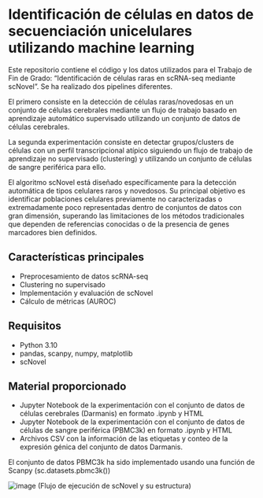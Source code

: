 
# Identificación de células en datos de secuenciación unicelulares utilizando machine learning  

Este repositorio contiene el código y los datos utilizados para el Trabajo de Fin de Grado: “Identificación de células raras en scRNA-seq mediante scNovel”. Se ha realizado dos pipelines diferentes. 

El primero consiste en la detección de células raras/novedosas en un conjunto de células cerebrales mediante un flujo de trabajo basado en aprendizaje automático supervisado utilizando un conjunto de datos de células cerebrales. 

La segunda experimentación consiste en detectar grupos/clusters de células con un perfil transcripcional atípico siguiendo un flujo de trabajo de aprendizaje no supervisado (clustering) y utilizando un conjunto de células de sangre periférica para ello.

El algoritmo scNovel está diseñado específicamente para la detección automática de tipos celulares raros y novedosos. Su principal objetivo es identificar poblaciones celulares previamente no caracterizadas o extremadamente poco representadas dentro de conjuntos de datos con gran dimensión, superando las limitaciones de los métodos tradicionales que dependen de referencias conocidas o de la presencia de genes marcadores bien definidos. 

## Características principales
- Preprocesamiento de datos scRNA-seq
- Clustering no supervisado
- Implementación y evaluación de scNovel
- Cálculo de métricas (AUROC)

## Requisitos
- Python 3.10
- pandas, scanpy, numpy, matplotlib
- scNovel

## Material proporcionado
- Jupyter Notebook de la experimentación con el conjunto de datos de células cerebrales (Darmanis) en formato .ipynb y HTML
- Jupyter Notebook de la experimentación con el conjunto de datos de células de sangre periférica (PBMC3k) en formato .ipynb y HTML
- Archivos CSV con la información de las etiquetas y conteo de la expresión génica del conjunto de datos Darmanis.

El conjunto de datos PBMC3k ha sido implementado usando una función de Scanpy (sc.datasets.pbmc3k()) 
  

![image](https://github.com/user-attachments/assets/e40952f8-5aa2-4b2e-a7a3-28f17b239e34)
(Flujo de ejecución de scNovel y su estructura)
